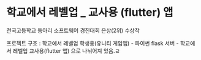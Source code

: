 # 학교에서 레벨업 _ 교사용 (flutter) 앱

전국고등학교 동아리 소프트웨어 경진대회 은상(2위) 수상작

프로젝트 구조 :
학교에서 레벨업 학생용(유니티 게임앱) - 파이썬 flask 서버 - 학교에서 레벨업 교사용(flutter 앱) 으로 나뉘어져 있음.ㄹ
